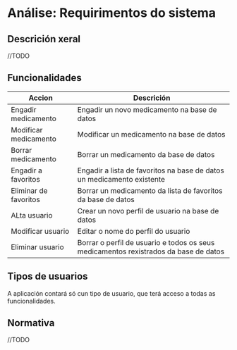 # Análise: Requirimentos do sistema

## Descrición xeral
//TODO
## Funcionalidades
| Accion                | Descrición                                                                           |
|-----------------------|--------------------------------------------------------------------------------------|
| Engadir medicamento   | Engadir un novo medicamento na base de datos                                         |
| Modificar medicamento | Modificar un medicamento na base de datos                                            |
| Borrar medicamento    | Borrar un medicamento da base de datos                                               |
| Engadir a favoritos   | Engadir a lista de favoritos na base de datos un medicamento existente               |
| Eliminar de favoritos | Borrar un medicamento da lista de favoritos da base de datos                         |
| ALta usuario          | Crear un novo perfil de usuario na base de datos                                     |
| Modificar usuario     | Editar o nome do perfil do usuario                                                   |
| Eliminar usuario      | Borrar o perfil de usuario e todos os seus medicamentos rexistrados da base de datos |
## Tipos de usuarios
A aplicación contará só cun tipo de usuario, que terá acceso a todas as funcionalidades.
## Normativa
//TODO